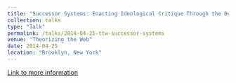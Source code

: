 ```yaml
---
title: "Successor Systems: Enacting Ideological Critique Through the Development of Software"
collection: talks
type: "Talk"
permalink: /talks/2014-04-25-ttw-successor-systems
venue: "Theorizing the Web"
date: 2014-04-25
location: "Brooklyn, New York"
---
```


<a href='http://theorizingtheweb.tumblr.com/2014/program'>Link to more information</a>

